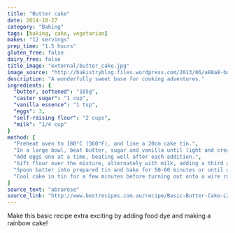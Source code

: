 ```yaml
---
title: "Butter cake"
date: 2014-10-27
category: "Baking"
tags: [baking, cake, vegetarian]
makes: "12 servings"
prep_time: "1.5 hours"
gluten_free: false
dairy_free: false
title_image: "external/butter_cake.jpg"
image_source: "http://bakistryblog.files.wordpress.com/2013/06/a88a8-buttercakelight02.jpg"
description: "A wonderfully sweet base for cooking adventures."
ingredients: {
  "butter, softened": "185g",
  "caster sugar": "1 cup",
  "vanilla essence": "1 tsp",
  "eggs": 3,
  "self-raising flour": "2 cups",
  "milk": "1/4 cup"
}
method: [
  "Preheat oven to 180°C (360°F), and line a 20cm cake tin.",
  "In a large bowl, beat butter, sugar and vanilla until light and creamy.",
  "Add eggs one at a time, beating well after each addition.",
  "Sift flour over the mixture, alternately with milk, adding a third at a time. Stir in lightly.",
  "Spoon batter into prepared tin and bake for 50-60 minutes or until a skewer inserted comes out clean.",
  "Cool cake in tin for a few minutes before turning out onto a wire rack."
]
source_text: "abrarose"
source_link: "http://www.bestrecipes.com.au/recipe/Basic-Butter-Cake-L2239.html"
---
```

Make this basic recipe extra exciting by adding food dye and making a rainbow cake!
